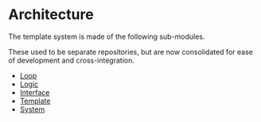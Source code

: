 # Architecture

The template system is made of the following sub-modules.

These used to be separate repositories, but are now consolidated for ease of development and cross-integration.

- [Loop](#loop)
- [Logic](#logic)
- [Interface](#interface)
- [Template](#template)
- [System](#system)

<Load file=loop.md />
<Load file=logic.md />
<Load file=interface.md />
<Load file=template.md />
<Load file=system.md />
